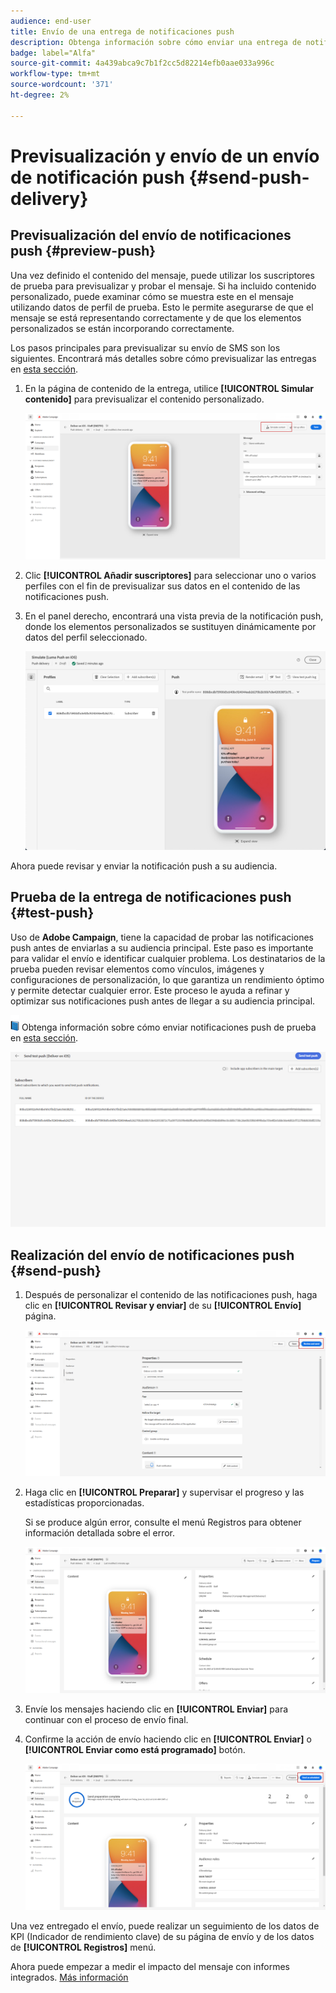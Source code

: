 ```yaml
---
audience: end-user
title: Envío de una entrega de notificaciones push
description: Obtenga información sobre cómo enviar una entrega de notificaciones push con Adobe Campaign Web
badge: label="Alfa"
source-git-commit: 4a439abca9c7b1f2cc5d82214efb0aae033a996c
workflow-type: tm+mt
source-wordcount: '371'
ht-degree: 2%

---
```


# Previsualización y envío de un envío de notificación push {#send-push-delivery}

## Previsualización del envío de notificaciones push {#preview-push}

Una vez definido el contenido del mensaje, puede utilizar los suscriptores de prueba para previsualizar y probar el mensaje. Si ha incluido contenido personalizado, puede examinar cómo se muestra este en el mensaje utilizando datos de perfil de prueba. Esto le permite asegurarse de que el mensaje se está representando correctamente y de que los elementos personalizados se están incorporando correctamente.

Los pasos principales para previsualizar su envío de SMS son los siguientes. Encontrará más detalles sobre cómo previsualizar las entregas en [esta sección](../preview-test/preview-content.md).

1. En la página de contenido de la entrega, utilice **[!UICONTROL Simular contenido]** para previsualizar el contenido personalizado.

   ![](assets/push_send_1.png)

1. Clic **[!UICONTROL Añadir suscriptores]** para seleccionar uno o varios perfiles con el fin de previsualizar sus datos en el contenido de las notificaciones push.


   <!--Once your test subscribers are selected, click **[!UICONTROL Select]**.
    ![](assets/push_send_5.png)-->

1. En el panel derecho, encontrará una vista previa de la notificación push, donde los elementos personalizados se sustituyen dinámicamente por datos del perfil seleccionado.

   ![](assets/push_send_7.png)

Ahora puede revisar y enviar la notificación push a su audiencia.

## Prueba de la entrega de notificaciones push {#test-push}

Uso de **Adobe Campaign**, tiene la capacidad de probar las notificaciones push antes de enviarlas a su audiencia principal. Este paso es importante para validar el envío e identificar cualquier problema.
Los destinatarios de la prueba pueden revisar elementos como vínculos, imágenes y configuraciones de personalización, lo que garantiza un rendimiento óptimo y permite detectar cualquier error. Este proceso le ayuda a refinar y optimizar sus notificaciones push antes de llegar a su audiencia principal.

![](../assets/do-not-localize/book.png) Obtenga información sobre cómo enviar notificaciones push de prueba en [esta sección](../preview-test/test-deliveries.md#subscribers).

![](assets/push_send_6.png)

## Realización del envío de notificaciones push {#send-push}

1. Después de personalizar el contenido de las notificaciones push, haga clic en **[!UICONTROL Revisar y enviar]** de su **[!UICONTROL Envío]** página.

   ![](assets/push_send_2.png)

1. Haga clic en **[!UICONTROL Preparar]** y supervisar el progreso y las estadísticas proporcionadas.

   Si se produce algún error, consulte el menú Registros para obtener información detallada sobre el error.

   ![](assets/push_send_3.png)

1. Envíe los mensajes haciendo clic en **[!UICONTROL Enviar]** para continuar con el proceso de envío final.

1. Confirme la acción de envío haciendo clic en **[!UICONTROL Enviar]** o **[!UICONTROL Enviar como está programado]** botón.

   ![](assets/push_send_4.png)

Una vez entregado el envío, puede realizar un seguimiento de los datos de KPI (Indicador de rendimiento clave) de su página de envío y de los datos de **[!UICONTROL Registros]** menú.

Ahora puede empezar a medir el impacto del mensaje con informes integrados. [Más información](../reporting/push-report.md)
